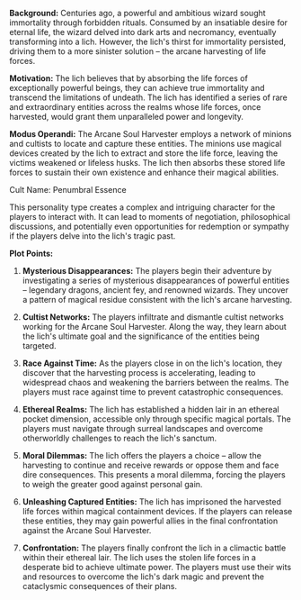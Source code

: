 **Background:** Centuries ago, a powerful and ambitious wizard sought immortality through forbidden rituals. Consumed by an insatiable desire for eternal life, the wizard delved into dark arts and necromancy, eventually transforming into a lich. However, the lich's thirst for immortality persisted, driving them to a more sinister solution – the arcane harvesting of life forces.

**Motivation:** The lich believes that by absorbing the life forces of exceptionally powerful beings, they can achieve true immortality and transcend the limitations of undeath. The lich has identified a series of rare and extraordinary entities across the realms whose life forces, once harvested, would grant them unparalleled power and longevity.

**Modus Operandi:** The Arcane Soul Harvester employs a network of minions and cultists to locate and capture these entities. The minions use magical devices created by the lich to extract and store the life force, leaving the victims weakened or lifeless husks. The lich then absorbs these stored life forces to sustain their own existence and enhance their magical abilities.

Cult Name: Penumbral Essence   

This personality type creates a complex and intriguing character for the players to interact with. It can lead to moments of negotiation, philosophical discussions, and potentially even opportunities for redemption or sympathy if the players delve into the lich's tragic past.

**Plot Points:**

1. **Mysterious Disappearances:** The players begin their adventure by investigating a series of mysterious disappearances of powerful entities – legendary dragons, ancient fey, and renowned wizards. They uncover a pattern of magical residue consistent with the lich's arcane harvesting.
    
2. **Cultist Networks:** The players infiltrate and dismantle cultist networks working for the Arcane Soul Harvester. Along the way, they learn about the lich's ultimate goal and the significance of the entities being targeted.
    
3. **Race Against Time:** As the players close in on the lich's location, they discover that the harvesting process is accelerating, leading to widespread chaos and weakening the barriers between the realms. The players must race against time to prevent catastrophic consequences.
    
4. **Ethereal Realms:** The lich has established a hidden lair in an ethereal pocket dimension, accessible only through specific magical portals. The players must navigate through surreal landscapes and overcome otherworldly challenges to reach the lich's sanctum.
    
5. **Moral Dilemmas:** The lich offers the players a choice – allow the harvesting to continue and receive rewards or oppose them and face dire consequences. This presents a moral dilemma, forcing the players to weigh the greater good against personal gain.
    
6. **Unleashing Captured Entities:** The lich has imprisoned the harvested life forces within magical containment devices. If the players can release these entities, they may gain powerful allies in the final confrontation against the Arcane Soul Harvester.
    
7. **Confrontation:** The players finally confront the lich in a climactic battle within their ethereal lair. The lich uses the stolen life forces in a desperate bid to achieve ultimate power. The players must use their wits and resources to overcome the lich's dark magic and prevent the cataclysmic consequences of their plans.